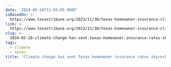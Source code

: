 ```yaml
---
date: '2024-05-28T11:56:05.000Z'
isBasedOn: >-
  https://www.texastribune.org/2023/11/30/texas-homeowner-insurance-climate-change-costs/
link: >-
  https://www.texastribune.org/2023/11/30/texas-homeowner-insurance-climate-change-costs/
slug: >-
  2024-05-28-climate-change-has-sent-texas-homeowner-insurance-rates-skyrocketing-or-the
tags:
  - climate
  - texas
title: 'Climate change has sent Texas homeowner insurance rates skyrocketing | The '
---
```

 

